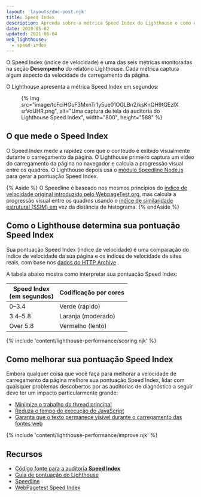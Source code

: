 ```yaml
---
layout: 'layouts/doc-post.njk'
title: Speed Index
description: Aprenda sobre a métrica Speed Index do Lighthouse e como otimizá-la.
date: 2019-05-02
updated: 2021-06-04
web_lighthouse:
  - speed-index
---
```


O Speed Index (índice de velocidade) é uma das seis métricas monitoradas na seção **Desempenho** do relatório Lighthouse. Cada métrica captura algum aspecto da velocidade de carregamento da página.

O Lighthouse apresenta a métrica Speed Index em segundos:

<figure>   {% Img src="image/tcFciHGuF3MxnTr1y5ue01OGLBn2/ksKnQH9tGEzIXsrVoUHR.png", alt="Uma captura de tela da auditoria do Lighthouse Speed Index", width="800", height="588" %}</figure>

## O que mede o Speed Index

O Speed Index mede a rapidez com que o conteúdo é exibido visualmente durante o carregamento da página. O Lighthouse primeiro captura um vídeo do carregamento da página no navegador e calcula a progressão visual entre os quadros. O Lighthouse depois usa o [módulo Speedline Node.js](https://github.com/paulirish/speedline) para gerar a pontuação Speed Index.

{% Aside %} O Speedline é baseado nos mesmos princípios do [índice de velocidade original introduzido pelo WebpageTest.org](https://github.com/WPO-Foundation/webpagetest-docs/blob/master/user/Metrics/SpeedIndex.md), mas calcula a progressão visual entre os quadros usando o [índice de similaridade estrutural (SSIM) em](https://en.wikipedia.org/wiki/Structural_similarity) vez da distância de histograma. {% endAside %}

## Como o Lighthouse determina sua pontuação Speed Index

Sua pontuação Speed Index (índice de velocidade) é uma comparação do índice de velocidade da sua página e os índices de velocidade de sites reais, com base nos [dados do HTTP Archive](https://bigquery.cloud.google.com/table/httparchive:lighthouse.2019_03_01_mobile?pli=1) .

A tabela abaixo mostra como interpretar sua pontuação Speed Index:

<div class="table-wrapper scrollbar">
  <table>
    <thead>
      <tr>
        <th>Speed Index<br>(em segundos)</th>
        <th>Codificação por cores</th>
      </tr>
    </thead>
    <tbody>
      <tr>
        <td>0–3.4</td>
        <td>Verde (rápido)</td>
      </tr>
      <tr>
        <td>3.4–5.8</td>
        <td>Laranja (moderado)</td>
      </tr>
      <tr>
        <td>Over 5.8</td>
        <td>Vermelho (lento)</td>
      </tr>
    </tbody>
  </table>
</div>

{% include 'content/lighthouse-performance/scoring.njk' %}

## Como melhorar sua pontuação Speed Index

Embora qualquer coisa que você faça para melhorar a velocidade de carregamento da página melhore sua pontuação Speed Index, lidar com quaisquer problemas descobertos por as auditorias de diagnóstico a seguir deve ter um impacto particularmente grande:

- [Minimize o trabalho do thread principal](/docs/lighthouse/performance/mainthread-work-breakdown/)
- [Reduza o tempo de execução do JavaScript](/docs/lighthouse/performance/bootup-time/)
- [Garanta que o texto permanece visível durante o carregamento das fontes web](https://web.dev/font-display/)

{% include 'content/lighthouse-performance/improve.njk' %}

## Recursos

- [Código fonte para a auditoria **Speed Index**](https://github.com/GoogleChrome/lighthouse/blob/master/lighthouse-core/audits/metrics/speed-index.js)
- [Guia de pontuação do Lighthouse](/docs/lighthouse/performance/performance-scoring/)
- [Speedline](https://github.com/paulirish/speedline)
- [WebPagetest Speed Index](https://github.com/WPO-Foundation/webpagetest-docs/blob/main/src/metrics/SpeedIndex.md)

